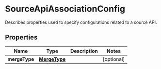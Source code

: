 

# SourceApiAssociationConfig

Describes properties used to specify configurations related to a source API.

## Properties

| Name | Type | Description | Notes |
|------------ | ------------- | ------------- | -------------|
|**mergeType** | [**MergeType**](MergeType.md) |  |  [optional] |




